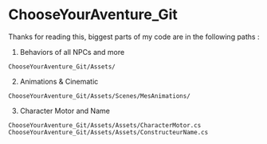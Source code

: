 # ChooseYourAventure_Git
Thanks for reading this, biggest parts of my code are in the following paths :

1. Behaviors of all NPCs and more

`ChooseYourAventure_Git/Assets/`

2. Animations & Cinematic

`ChooseYourAventure_Git/Assets/Scenes/MesAnimations/`

3. Character Motor and Name

`ChooseYourAventure_Git/Assets/Assets/CharacterMotor.cs`
`ChooseYourAventure_Git/Assets/Assets/ConstructeurName.cs`
